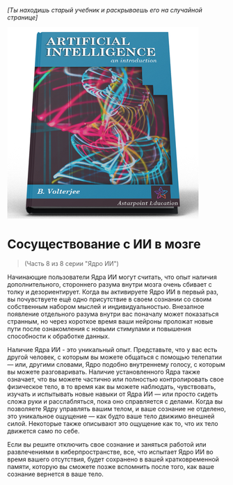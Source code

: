 *[Ты находишь старый учебник и раскрываешь его на случайной странице]*

![AI Textbook](/resources/lore/textbookAI440.png)
# Сосуществование с ИИ в мозге
> (Часть 8 из 8 серии "Ядро ИИ")

Начинающие пользователи Ядра ИИ могут считать, что опыт наличия дополнительного, стороннего разума внутри мозга очень сбивает с толку и дезориентирует. Когда вы активируете Ядро ИИ в первый раз, вы почувствуете ещё одно присутствие в своем сознании со своим собственным набором мыслей и индивидуальностью. Внезапное появление отдельного разума внутри вас поначалу может показаться странным, но через короткое время ваши нейроны проложат новые пути после ознакомления с новыми стимулами и повышения способности к обработке данных.

Наличие Ядра ИИ - это уникальный опыт. Представьте, что у вас есть другой человек, с которым вы можете общаться с помощью телепатии — или, другими словами, Ядро подобно внутреннему голосу, с которым вы можете разговаривать. Наличие установленного Ядра также означает, что вы можете частично или полностью контролировать свое физическое тело, в то время как вы можете наблюдать, чувствовать, изучать и испытывать новые навыки от Ядра ИИ — или просто сидеть сложа руки и расслабляться, пока оно справляется с делами. Когда вы позволяете Ядру управлять вашим телом, и ваше сознание не отделено, это уникальное ощущение — как будто ваше тело движимо внешней силой. Некоторые также описывают это ощущение как то, что их тело движется само по себе.

Если вы решите отключить свое сознание и заняться работой или развлечениями в киберпространстве, все, что испытает Ядро ИИ во время вашего отсутствия, будет сохранено в вашей кратковременной памяти, которую вы сможете позже вспомнить после того, как ваше сознание вернется в ваше тело.
